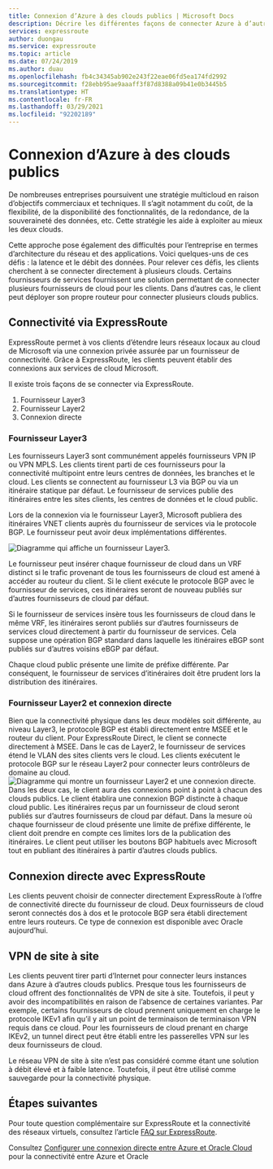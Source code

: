 ```yaml
---
title: Connexion d’Azure à des clouds publics | Microsoft Docs
description: Décrire les différentes façons de connecter Azure à d’autres clouds publics
services: expressroute
author: duongau
ms.service: expressroute
ms.topic: article
ms.date: 07/24/2019
ms.author: duau
ms.openlocfilehash: fb4c34345ab902e243f22eae06fd5ea174fd2992
ms.sourcegitcommit: f28ebb95ae9aaaff3f87d8388a09b41e0b3445b5
ms.translationtype: HT
ms.contentlocale: fr-FR
ms.lasthandoff: 03/29/2021
ms.locfileid: "92202189"
---
```

# <a name="connecting-azure-with-public-clouds"></a>Connexion d’Azure à des clouds publics

De nombreuses entreprises poursuivent une stratégie multicloud en raison d’objectifs commerciaux et techniques. Il s’agit notamment du coût, de la flexibilité, de la disponibilité des fonctionnalités, de la redondance, de la souveraineté des données, etc. Cette stratégie les aide à exploiter au mieux les deux clouds. 

Cette approche pose également des difficultés pour l’entreprise en termes d’architecture du réseau et des applications. Voici quelques-uns de ces défis : la latence et le débit des données. Pour relever ces défis, les clients cherchent à se connecter directement à plusieurs clouds. Certains fournisseurs de services fournissent une solution permettant de connecter plusieurs fournisseurs de cloud pour les clients. Dans d’autres cas, le client peut déployer son propre routeur pour connecter plusieurs clouds publics.
## <a name="connectivity-via-expressroute"></a>Connectivité via ExpressRoute
ExpressRoute permet à vos clients d’étendre leurs réseaux locaux au cloud de Microsoft via une connexion privée assurée par un fournisseur de connectivité. Grâce à ExpressRoute, les clients peuvent établir des connexions aux services de cloud Microsoft.

Il existe trois façons de se connecter via ExpressRoute.

1. Fournisseur Layer3
2. Fournisseur Layer2
3. Connexion directe

### <a name="layer3-provider"></a>Fournisseur Layer3

Les fournisseurs Layer3 sont communément appelés fournisseurs VPN IP ou VPN MPLS. Les clients tirent parti de ces fournisseurs pour la connectivité multipoint entre leurs centres de données, les branches et le cloud. Les clients se connectent au fournisseur L3 via BGP ou via un itinéraire statique par défaut. Le fournisseur de services publie des itinéraires entre les sites clients, les centres de données et le cloud public. 
 
Lors de la connexion via le fournisseur Layer3, Microsoft publiera des itinéraires VNET clients auprès du fournisseur de services via le protocole BGP. Le fournisseur peut avoir deux implémentations différentes.

![Diagramme qui affiche un fournisseur Layer3.](media/expressroute-connect-azure-to-public-cloud/azure-to-public-clouds-l3.png)

Le fournisseur peut insérer chaque fournisseur de cloud dans un VRF distinct si le trafic provenant de tous les fournisseurs de cloud est amené à accéder au routeur du client. Si le client exécute le protocole BGP avec le fournisseur de services, ces itinéraires seront de nouveau publiés sur d’autres fournisseurs de cloud par défaut. 

Si le fournisseur de services insère tous les fournisseurs de cloud dans le même VRF, les itinéraires seront publiés sur d’autres fournisseurs de services cloud directement à partir du fournisseur de services. Cela suppose une opération BGP standard dans laquelle les itinéraires eBGP sont publiés sur d’autres voisins eBGP par défaut.

Chaque cloud public présente une limite de préfixe différente. Par conséquent, le fournisseur de services d’itinéraires doit être prudent lors la distribution des itinéraires.

### <a name="layer2-provider-and-direct-connection"></a>Fournisseur Layer2 et connexion directe

Bien que la connectivité physique dans les deux modèles soit différente, au niveau Layer3, le protocole BGP est établi directement entre MSEE et le routeur du client. Pour ExpressRoute Direct, le client se connecte directement à MSEE. Dans le cas de Layer2, le fournisseur de services étend le VLAN des sites clients vers le cloud. Les clients exécutent le protocole BGP sur le réseau Layer2 pour connecter leurs contrôleurs de domaine au cloud.
![Diagramme qui montre un fournisseur Layer2 et une connexion directe.](media/expressroute-connect-azure-to-public-cloud/azure-to-public-clouds-l2.png)
Dans les deux cas, le client aura des connexions point à point à chacun des clouds publics. Le client établira une connexion BGP distincte à chaque cloud public. Les itinéraires reçus par un fournisseur de cloud seront publiés sur d’autres fournisseurs de cloud par défaut. Dans la mesure où chaque fournisseur de cloud présente une limite de préfixe différente, le client doit prendre en compte ces limites lors de la publication des itinéraires. Le client peut utiliser les boutons BGP habituels avec Microsoft tout en publiant des itinéraires à partir d’autres clouds publics.

## <a name="direct-connection-with-expressroute"></a>Connexion directe avec ExpressRoute

Les clients peuvent choisir de connecter directement ExpressRoute à l’offre de connectivité directe du fournisseur de cloud. Deux fournisseurs de cloud seront connectés dos à dos et le protocole BGP sera établi directement entre leurs routeurs. Ce type de connexion est disponible avec Oracle aujourd’hui.

## <a name="site-to-site-vpn"></a>VPN de site à site

Les clients peuvent tirer parti d’Internet pour connecter leurs instances dans Azure à d’autres clouds publics. Presque tous les fournisseurs de cloud offrent des fonctionnalités de VPN de site à site. Toutefois, il peut y avoir des incompatibilités en raison de l’absence de certaines variantes. Par exemple, certains fournisseurs de cloud prennent uniquement en charge le protocole IKEv1 afin qu’il y ait un point de terminaison de terminaison VPN requis dans ce cloud. Pour les fournisseurs de cloud prenant en charge IKEv2, un tunnel direct peut être établi entre les passerelles VPN sur les deux fournisseurs de cloud.

Le réseau VPN de site à site n’est pas considéré comme étant une solution à débit élevé et à faible latence. Toutefois, il peut être utilisé comme sauvegarde pour la connectivité physique.

## <a name="next-steps"></a>Étapes suivantes
Pour toute question complémentaire sur ExpressRoute et la connectivité des réseaux virtuels, consultez l’article [FAQ sur ExpressRoute][ER-FAQ].

Consultez [Configurer une connexion directe entre Azure et Oracle Cloud][ER-OCI] pour la connectivité entre Azure et Oracle

<!--Link References-->
[ER-FAQ]: ./expressroute-faqs.md
[ER-OCI]: ../virtual-machines/workloads/oracle/configure-azure-oci-networking.md